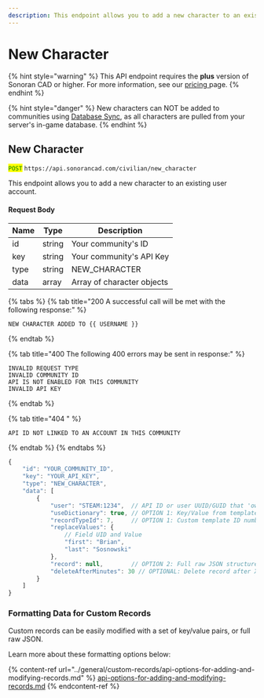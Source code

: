 ```yaml
---
description: This endpoint allows you to add a new character to an existing user account.
---
```


# New Character

{% hint style="warning" %}
This API endpoint requires the **plus** version of Sonoran CAD or higher. For more information, see our [pricing ](../../../pricing/faq/)page.
{% endhint %}

{% hint style="danger" %}
New characters can NOT be added to communities using [Database Sync](broken-reference), as all characters are pulled from your server's in-game database.
{% endhint %}

## New Character

<mark style="color:green;">`POST`</mark> `https://api.sonorancad.com/civilian/new_character`

This endpoint allows you to add a new character to an existing user account.

#### Request Body

| Name | Type   | Description                |
| ---- | ------ | -------------------------- |
| id   | string | Your community's ID        |
| key  | string | Your community's API Key   |
| type | string | NEW\_CHARACTER             |
| data | array  | Array of character objects |

{% tabs %}
{% tab title="200 A successful call will be met with the following response:" %}
```
NEW CHARACTER ADDED TO {{ USERNAME }}
```
{% endtab %}

{% tab title="400 The following 400 errors may be sent in response:" %}
```http
INVALID REQUEST TYPE
INVALID COMMUNITY ID
API IS NOT ENABLED FOR THIS COMMUNITY
INVALID API KEY
```
{% endtab %}

{% tab title="404 " %}
```
API ID NOT LINKED TO AN ACCOUNT IN THIS COMMUNITY
```
{% endtab %}
{% endtabs %}

```javascript
{
    "id": "YOUR_COMMUNITY_ID",
    "key": "YOUR_API_KEY",
    "type": "NEW_CHARACTER",
    "data": [
        {
            "user": "STEAM:1234",  // API ID or user UUID/GUID that 'owns' this record
            "useDictionary": true, // OPTION 1: Key/Value from template
            "recordTypeId": 7,     // OPTION 1: Custom template ID number
            "replaceValues": {
                // Field UID and Value
                "first": "Brian",
                "last": "Sosnowski"
            },
            "record": null,        // OPTION 2: Full raw JSON structure
            "deleteAfterMinutes": 30 // OPTIONAL: Delete record after X minutes (temporary record)
        }
    ]
}
```

### Formatting Data for Custom Records

Custom records can be easily modified with a set of key/value pairs, or full raw JSON.

Learn more about these formatting options below:

{% content-ref url="../general/custom-records/api-options-for-adding-and-modifying-records.md" %}
[api-options-for-adding-and-modifying-records.md](../general/custom-records/api-options-for-adding-and-modifying-records.md)
{% endcontent-ref %}
